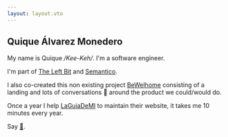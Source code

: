 ```yaml
---
layout: layout.vto
---
```


## Quique Álvarez Monedero

My name is Quique _/Kee-Keh/_. I'm a software engineer.

I'm part of [The Left Bit](https://www.theleftbit.com) and [Semantico](https://semantico.ai).

I also co-created this non existing project [BeWelhome](https://bewelhome.com/) consisting of a landing and lots of conversations 🍺 around the product we could/would do.

Once a year I help [LaGuiaDeMI](https://laguiademi.com) to maintain their website, it takes me 10 minutes every year.

Say [👋](mailto:hola@quique.info).